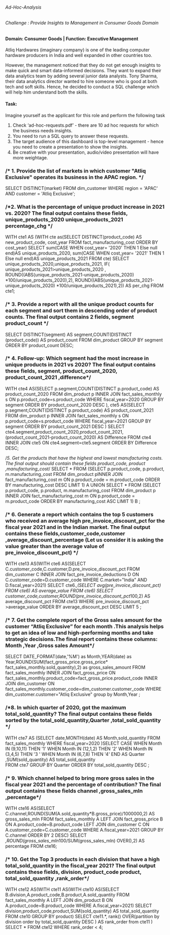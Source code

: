 ###### Ad-Hoc-Analysis


###### Challenge : Provide Insights to Management in Consumer Goods Domain

#### Domain:  Consumer Goods | Function: Executive Management

Atliq Hardwares (imaginary company) is one of the leading computer hardware producers in India and well expanded in other countries too.

However, the management noticed that they do not get enough insights to make quick and smart data-informed decisions. They want to expand their data analytics team by adding several junior data analysts. Tony Sharma, their data analytics director wanted to hire someone who is good at both tech and soft skills. Hence, he decided to conduct a SQL challenge which will help him understand both the skills.

#### Task:  

Imagine yourself as the applicant for this role and perform the following task

1.    Check ‘ad-hoc-requests.pdf’ - there are 10 ad hoc requests for which the business needs insights.
2.    You need to run a SQL query to answer these requests. 
3.    The target audience of this dashboard is top-level management - hence you need to create a presentation to show the insights.
4.    Be creative with your presentation, audio/video presentation will have more weightage.



### /* 1. Provide the list of markets in which customer "Atliq Exclusive" operates its business in the APAC region.  */

SELECT DISTINCT(market) FROM dim_customer WHERE region = 'APAC' AND customer = 'Atliq Exclusive';


### /*2. What is the percentage of unique product increase in 2021 vs. 2020? The final output contains these fields, unique_products_2020 unique_products_2021 percentage_chg  */

WITH cte1 AS (WITH cte as(SELECT DISTINCT(product_code) AS new_product_code,
cost_year FROM fact_manufacturing_cost ORDER BY  cost_year) 
 SELECT 
        sum(CASE WHEN cost_year= '2020'  THEN 1 Else null end)AS unique_products_2020,
        sum(CASE WHEN cost_year= '2021'  THEN 1 Else null end)AS unique_products_2021
 FROM cte) SELECT unique_products_2020,unique_products_2021,
                IF( unique_products_2021>unique_products_2020 ,
                ROUND((ABS(unique_products_2021-unique_products_2020) *100/unique_products_2020),2),
                ROUND((ABS(unique_products_2021-unique_products_2020) *100/unique_products_2021),2)) AS 
                 per_chg
FROM cte1;

### /* 3. Provide a report with all the unique product counts for each segment and sort them in descending order of product counts. The final output contains 2 fields, segment product_count  */

SELECT DISTINCT(segment) AS segment,COUNT(DISTINCT (product_code)) AS product_count FROM dim_product
GROUP BY segment
ORDER BY product_count DESC;
 
### /* 4. Follow-up: Which segment had the most increase in unique products in 2021 vs 2020? The final output contains these fields, segment, product_count_2020, product_count_2021 ,difference*/
 
WITH cte4 AS(SELECT p.segment,COUNT(DISTINCT p.product_code) AS product_count_2020 FROM dim_product p
          INNER JOIN fact_sales_monthly s ON p.product_code=s.product_code WHERE fiscal_year=2020 
          GROUP BY segment ORDER BY product_count_2020 DESC ),
      cte5 AS(SELECT p.segment,COUNT(DISTINCT p.product_code) AS product_count_2021 FROM dim_product p
      INNER JOIN fact_sales_monthly s ON p.product_code=s.product_code WHERE fiscal_year=2021 GROUP BY segment
	  ORDER BY product_count_2021 DESC )
SELECT cte4.segment,product_count_2020,product_count_2021,(product_count_2021-product_count_2020)
AS Difference FROM cte4 INNER JOIN cte5 ON cte4.segment=cte5.segment ORDER BY Difference DESC;
                            
/*5. Get the products that have the highest and lowest manufacturing costs. The final output should contain 
these fields product_code, product ,manufacturing_cost*/ 
SELECT  * FROM
    (SELECT  p.product_code, p.product, m.manufacturing_cost FROM
     dim_product pINNER JOIN fact_manufacturing_cost m ON p.product_code = m.product_code
    ORDER BY manufacturing_cost DESC LIMIT 1) A 
UNION 
SELECT * FROM
    (SELECT p.product_code, p.product, m.manufacturing_cost FROM
     dim_product p INNER JOIN fact_manufacturing_cost m ON p.product_code = m.product_code
    ORDER BY manufacturing_cost ASC
    LIMIT 1) B
;
 


### /* 6. Generate a report which contains the top 5 customers who received an average high pre_invoice_discount_pct for the fiscal year 2021 and in the Indian market. The final output contains these fields,customer_code,customer ,average_discount_percentage (Let us consider it is asking the value  greater than the average value of pre_invoice_discount_pct) */

WITH cte13 AS(WITH cte6 AS(SELECT C.customer_code,C.customer,D.pre_invoice_discount_pct FROM dim_customer C 
INNER JOIN fact_pre_invoice_deductions D ON C.customer_code=D.customer_code WHERE C.market="India" AND D.fiscal_year=2021) 
SELECT cte6.*,(SELECT avg(pre_invoice_discount_pct) FROM cte6) AS average_value FROM cte6) 
SELECT customer_code,customer,ROUND(pre_invoice_discount_pct*100,2) AS average_discount_pct FROM cte13 WHERE pre_invoice_discount_pct >average_value ORDER BY average_discount_pct DESC LIMIT 5 ;


### /* 7. Get the complete report of the Gross sales amount for the customer “Atliq Exclusive” for each month .This analysis helps to get an idea of low and high-performing months and take strategic decisions.The final report contains these columns: Month ,Year ,Gross sales Amount*/

SELECT DATE_FORMAT(date,'%M') as Month,YEAR(date) as Year,ROUND(SUM(fact_gross_price.gross_price*
fact_sales_monthly.sold_quantity),2) as gross_sales_amount FROM fact_sales_monthly 
INNER JOIN fact_gross_price ON  fact_sales_monthly.product_code=fact_gross_price.product_code
INNER JOIN dim_customer ON fact_sales_monthly.customer_code=dim_customer.customer_code
WHERE dim_customer.customer="Atliq Exclusive" group by Month,Year ;

### /*8. In which quarter of 2020, got the maximum total_sold_quantity? The final output contains these fields sorted by the total_sold_quantity,Quarter ,total_sold_quantity */

WITH cte7 AS (SELECT date,MONTH(date) AS Month,sold_quantity FROM fact_sales_monthly 
WHERE fiscal_year=2020 )SELECT  CASE WHEN Month IN (9,10,11) THEN '1' 
										   WHEN Month IN (12,1,2) THEN '2' 
                                           WHEN Month IN (3,4,5) THEN '3 '
                                           WHEN Month IN (6,7,8) THEN '4' 
                                       END AS Quarter ,SUM(sold_quantity) AS total_sold_quantity   
                           FROM cte7  GROUP BY Quarter ORDER BY total_sold_quantity DESC  ;
 
 ### /* 9. Which channel helped to bring more gross sales in the fiscal year 2021 and the percentage of contribution? The final output contains these fields channel ,gross_sales_mln ,percentage*/
 
 WITH cte16 AS(SELECT C.channel,ROUND(SUM(A.sold_quantity*B.gross_price)/1000000,2) AS gross_sales_mln
 FROM fact_sales_monthly A 
 LEFT JOIN fact_gross_price B ON A.product_code=B.product_code
 LEFT JOIN dim_customer C ON A.customer_code=C.customer_code 
 WHERE A.fiscal_year=2021 GROUP BY C.channel  ORDER BY 2 DESC)
 SELECT *,ROUND(gross_sales_mln*100/SUM(gross_sales_mln) OVER(),2) AS percentage FROM cte16;
 
 
 ### /* 10. Get the Top 3 products in each division that have a high total_sold_quantity in the fiscal_year 2021? The final output contains these fields, division, product_code product, total_sold_quantity ,rank_order*/

WITH cte12 AS(WITH cte11 AS(WITH cte10 AS(SELECT B.division,A.product_code,B.product,A.sold_quantity FROM fact_sales_monthly A 
LEFT JOIN dim_product B ON A.product_code=B.product_code WHERE A.fiscal_year=2021) 
SELECT  division,product_code,product,SUM(sold_quantity) AS total_sold_quantity
FROM cte10 GROUP BY product) SELECT cte11.*,
rank() OVER(partition by division order by total_sold_quantity DESC  ) AS rank_order from cte11 )
SELECT * FROM cte12 WHERE rank_order < 4;
  
  
